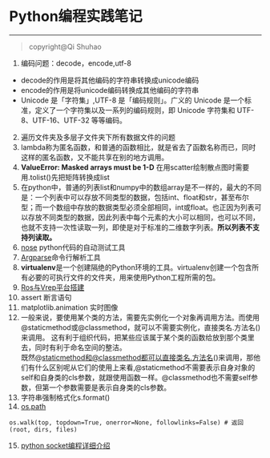 
# Python编程实践笔记
---
> copyright@Qi Shuhao
1. 编码问题：decode，encode,utf-8
  * decode的作用是将其他编码的字符串转换成unicode编码
  * encode的作用是将unicode编码转换成其他编码的字符串
  * Unicode 是「字符集」,UTF-8 是「编码规则」。广义的 Unicode 是一个标准，定义了一个字符集以及一系列的编码规则，即 Unicode 字符集和 UTF-8、UTF-16、UTF-32 等等编码。
2. 遍历文件夹及多层子文件夹下所有数据文件的问题
3. lambda称为匿名函数，和普通的函数相比，就是省去了函数名称而已，同时这样的匿名函数，又不能共享在别的地方调用。
4. **ValueError: Masked arrays must be 1-D** 在用scatter绘制散点图时需要用.tolist()先把矩阵转换成list
5.  在python中，普通的列表list和numpy中的数组array是不一样的，最大的不同是：一个列表中可以存放不同类型的数据，包括int、float和str，甚至布尔型；而一个数组中存放的数据类型必须全部相同，int或float。也正因为列表可以存放不同类型的数据，因此列表中每个元素的大小可以相同，也可以不同，也就不支持一次性读取一列，即使是对于标准的二维数字列表。**所以列表不支持列读取。**
6. [nose](http://www.cnblogs.com/liaofeifight/p/5148717.html) python代码的自动测试工具
7. [Argparse](https://www.cnblogs.com/jianboqi/archive/2013/01/10/2854726.html)命令行解析工具
8. **virtualenv**是一个创建隔绝的Python环境的工具。virtualenv创建一个包含所有必要的可执行文件的文件夹，用来使用Python工程所需的包。
9. [Ros与Vrep平台搭建](http://www.cnblogs.com/zhuxuekui/p/5662159.html)
10. assert 断言语句
11. matplotlib.animation 实时图像
12. 一般来说，要使用某个类的方法，需要先实例化一个对象再调用方法。而使用@staticmethod或@classmethod，就可以不需要实例化，直接类名.方法名()来调用。
这有利于组织代码，把某些应该属于某个类的函数给放到那个类里去，同时有利于命名空间的整洁。<br>
  既然@staticmethod和@classmethod都可以直接类名.方法名()来调用，那他们有什么区别呢从它们的使用上来看,@staticmethod不需要表示自身对象的self和自身类的cls参数，就跟使用函数一样。@classmethod也不需要self参数，但第一个参数需要是表示自身类的cls参数。
13. 字符串强制格式化s.format()
14. [os.path](http://www.cnblogs.com/dkblog/archive/2011/03/25/1995537.html)
```
os.walk(top, topdown=True, onerror=None, followlinks=False) # 返回(root, dirs, files)
```
15. [python socket编程详细介绍](https://blog.csdn.net/rebelqsp/article/details/22109925)
